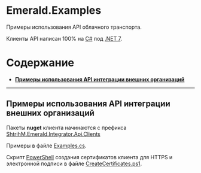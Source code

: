 # Emerald.Examples

Примеры использования API облачного транспорта.

Клиенты API написан 100% на [C#](https://ru.wikipedia.org/wiki/C_Sharp) под [.NET 7](https://devblogs.microsoft.com/dotnet/announcing-dotnet-7/).

# Содержание
- [**Примеры использования API интеграции внешних организаций**](#примеры-использования-api-интеграции-внешних-организаций)

---
## Примеры использования API интеграции внешних организаций

Пакеты **nuget** клиента начинаются с префикса [ShtrihM.Emerald.Integrator.Api.Clients](https://www.nuget.org/packages?q=ShtrihM.Emerald.Integrator.Api.Clients)

Примеры в файле [Examples.cs](/Integrator/Examples.cs).

Скрипт [PowerShell](https://learn.microsoft.com/ru-ru/powershell/) создания сертификатов клиента для HTTPS и электронной подписи в файле [CreateCertificates.ps1](/Integrator/CreateCertificates.ps1).
